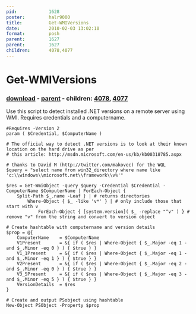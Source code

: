 ```yaml
---
pid:            1628
poster:         halr9000
title:          Get-WMIVersions
date:           2010-02-03 13:02:10
format:         posh
parent:         1627
parent:         1627
children:       4078,4077
---
```


# Get-WMIVersions

### [download](1628.ps1) - [parent](1627.md) - children: [4078](4078.md), [4077](4077.md)

Use this script to detect installed .NET versions on a remote server using WMI. Requires credentials and a computername.

```posh
#Requires -Version 2
param ( $Credential, $ComputerName )

# The official way to detect .NET versions is to look at their known location on the hard drive as per
# this article: http://msdn.microsoft.com/en-us/kb/kb00318785.aspx

# thanks to David M (http://twitter.com/makovec) for the WQL 
$query = "select name from win32_directory where name like 'c:\\windows\\microsoft.net\\framework\\v%'"

$res = Get-WmiObject -query $query -Credential $Credential -ComputerName $ComputerName | ForEach-Object {
	Split-Path $_.name -Leaf } | # returns directories
		Where-Object { $_ -like 'v*' } | # only include those that start with v
			ForEach-Object { [system.version]( $_ -replace "^v" ) } # remove "v" from the string and convert to version object

# Create hashtable with computername and version details
$prop = @{
	ComputerName	= $ComputerName
	V1Present		= &{ if ( $res | Where-Object { $_.Major -eq 1 -and $_.Minor -eq 0 } ) { $true } }
	V1_1Present		= &{ if ( $res | Where-Object { $_.Major -eq 1 -and $_.Minor -eq 1 } ) { $true } }
	V2Present		= &{ if ( $res | Where-Object { $_.Major -eq 2 -and $_.Minor -eq 0 } ) { $true } }
	V3_5Present		= &{ if ( $res | Where-Object { $_.Major -eq 3 -and $_.Minor -eq 5 } ) { $true } }
	VersionDetails	= $res
}

# Create and output PSobject using hashtable
New-Object PSObject -Property $prop
```
